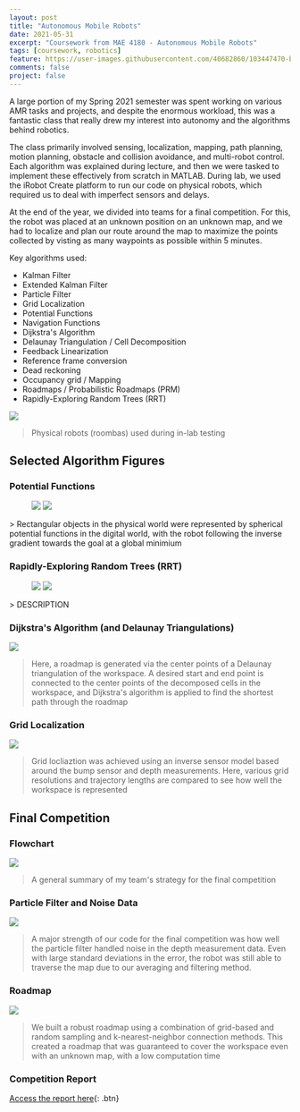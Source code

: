 ```yaml
---
layout: post
title: "Autonomous Mobile Robots"
date: 2021-05-31
excerpt: "Coursework from MAE 4180 - Autonomous Mobile Robots"
tags: [coursework, robotics]
feature: https://user-images.githubusercontent.com/40682860/103447470-b658b800-4c59-11eb-89d8-ac01760d7504.png
comments: false
project: false
---
```


A large portion of my Spring 2021 semester was spent working on various AMR tasks and projects, and despite the enormous workload, this was a fantastic class that really drew my interest into autonomy and the algorithms behind robotics. 

The class primarily involved sensing, localization, mapping, path planning, motion planning, obstacle and collision avoidance, and multi-robot control. Each algorithm was explained during lecture, and then we were tasked to implement these effectively from scratch in MATLAB. During lab, we used the iRobot Create platform to run our code on physical robots, which required us to deal with imperfect sensors and delays. 

At the end of the year, we divided into teams for a final competition. For this, the robot was placed at an unknown position on an unknown map, and we had to localize and plan our route around the map to maximize the points collected by visting as many waypoints as possible within 5 minutes. 

Key algorithms used:
- Kalman Filter
- Extended Kalman Filter
- Particle Filter
- Grid Localization
- Potential Functions
- Navigation Functions
- Dijkstra's Algorithm
- Delaunay Triangulation / Cell Decomposition
- Feedback Linearization
- Reference frame conversion
- Dead reckoning
- Occupancy grid / Mapping
- Roadmaps / Probabilistic Roadmaps (PRM)
- Rapidly-Exploring Random Trees (RRT)


<a href="/assets/img/amr/roombas.jpg"><img src="/assets/img/amr/roombas.jpg"></a>
> Physical robots (roombas) used during in-lab testing

## Selected Algorithm Figures

### Potential Functions

<figure class="half">
    <a href="/assets/img/amr/potfun1.png"><img src="/assets/img/amr/potfun1.png"></a>
    <a href="/assets/img/amr/potfun2.png"><img src="/assets/img/amr/potfun2.png"></a>
</figure>
> Rectangular objects in the physical world were represented by spherical potential functions in the digital world, with the robot following the inverse gradient towards the goal at a global minimium

### Rapidly-Exploring Random Trees (RRT)

<figure class="half">
    <a href="/assets/img/amr/rrt1.png"><img src="/assets/img/amr/rrt1.png"></a>
    <a href="/assets/img/amr/rrt2.png"><img src="/assets/img/amr/rrt2.png"></a>
</figure>
> DESCRIPTION

### Dijkstra's Algorithm (and Delaunay Triangulations)

<a href="/assets/img/amr/dijkstra.png"><img src="/assets/img/amr/dijkstra.png"></a>
> Here, a roadmap is generated via the center points of a Delaunay triangulation of the workspace. A desired start and end point is connected to the center points of the decomposed cells in the workspace, and Dijkstra's algorithm is applied to find the shortest path through the roadmap

### Grid Localization

<a href="/assets/img/amr/occgrid2.png"><img src="/assets/img/amr/occgrid2.png"></a>
> Grid locliaztion was achieved using an inverse sensor model based around the bump sensor and depth measurements. Here, various grid resolutions and trajectory lengths are compared to see how well the workspace is represented

## Final Competition

### Flowchart

<a href="/assets/img/amr/flowchart.svg"><img src="/assets/img/amr/flowchart.svg"></a>
> A general summary of my team's strategy for the final competition

### Particle Filter and Noise Data

<a href="/assets/img/amr/comp_noise.png"><img src="/assets/img/amr/comp_noise.png"></a>
> A major strength of our code for the final competition was how well the particle filter handled noise in the depth measurement data. Even with large standard deviations in the error, the robot was still able to traverse the map due to our averaging and filtering method. 

### Roadmap

<a href="/assets/img/amr/comp_roadmap.png"><img src="/assets/img/amr/comp_roadmap.png"></a>
> We built a robust roadmap using a combination of grid-based and random sampling and k-nearest-neighbor connection methods. This created a roadmap that was guaranteed to cover the workspace even with an unknown map, with a low computation time

### Competition Report

[Access the report here](/pdfs/AMRreport.pdf){: .btn}
